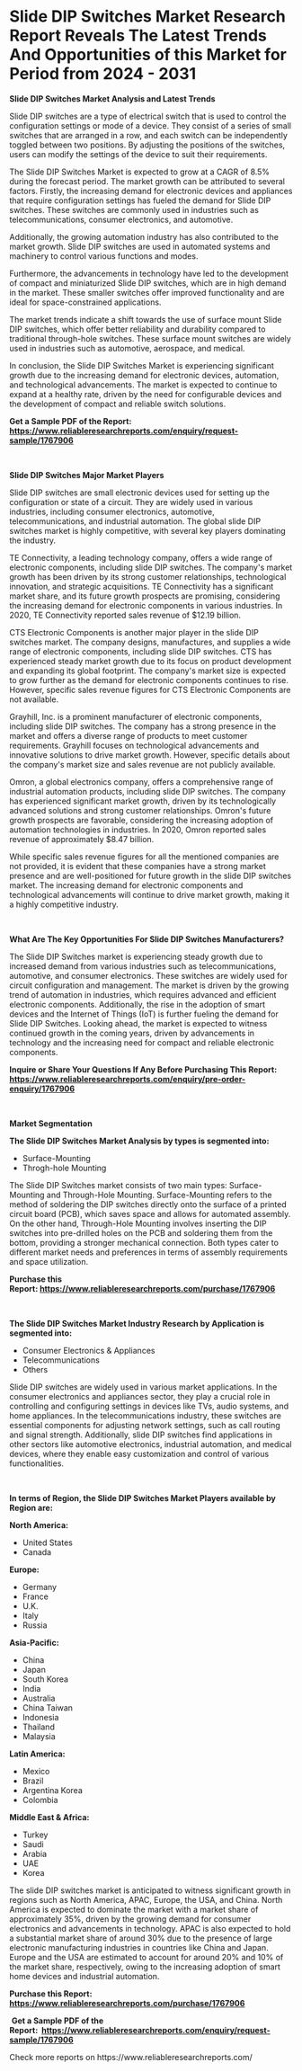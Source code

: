 <p><h1>Slide DIP Switches Market Research Report Reveals The Latest Trends And Opportunities of this Market for Period from 2024 - 2031</h1></p><p><strong>Slide DIP Switches Market Analysis and Latest Trends</strong></p>
<p><p>Slide DIP switches are a type of electrical switch that is used to control the configuration settings or mode of a device. They consist of a series of small switches that are arranged in a row, and each switch can be independently toggled between two positions. By adjusting the positions of the switches, users can modify the settings of the device to suit their requirements.</p><p>The Slide DIP Switches Market is expected to grow at a CAGR of 8.5% during the forecast period. The market growth can be attributed to several factors. Firstly, the increasing demand for electronic devices and appliances that require configuration settings has fueled the demand for Slide DIP switches. These switches are commonly used in industries such as telecommunications, consumer electronics, and automotive.</p><p>Additionally, the growing automation industry has also contributed to the market growth. Slide DIP switches are used in automated systems and machinery to control various functions and modes.</p><p>Furthermore, the advancements in technology have led to the development of compact and miniaturized Slide DIP switches, which are in high demand in the market. These smaller switches offer improved functionality and are ideal for space-constrained applications.</p><p>The market trends indicate a shift towards the use of surface mount Slide DIP switches, which offer better reliability and durability compared to traditional through-hole switches. These surface mount switches are widely used in industries such as automotive, aerospace, and medical.</p><p>In conclusion, the Slide DIP Switches Market is experiencing significant growth due to the increasing demand for electronic devices, automation, and technological advancements. The market is expected to continue to expand at a healthy rate, driven by the need for configurable devices and the development of compact and reliable switch solutions.</p></p>
<p><strong>Get a Sample PDF of the Report:&nbsp; <a href="https://www.reliableresearchreports.com/enquiry/request-sample/1767906">https://www.reliableresearchreports.com/enquiry/request-sample/1767906</a></strong></p>
<p>&nbsp;</p>
<p><strong>Slide DIP Switches Major Market Players</strong></p>
<p><p>Slide DIP switches are small electronic devices used for setting up the configuration or state of a circuit. They are widely used in various industries, including consumer electronics, automotive, telecommunications, and industrial automation. The global slide DIP switches market is highly competitive, with several key players dominating the industry.</p><p>TE Connectivity, a leading technology company, offers a wide range of electronic components, including slide DIP switches. The company's market growth has been driven by its strong customer relationships, technological innovation, and strategic acquisitions. TE Connectivity has a significant market share, and its future growth prospects are promising, considering the increasing demand for electronic components in various industries. In 2020, TE Connectivity reported sales revenue of $12.19 billion.</p><p>CTS Electronic Components is another major player in the slide DIP switches market. The company designs, manufactures, and supplies a wide range of electronic components, including slide DIP switches. CTS has experienced steady market growth due to its focus on product development and expanding its global footprint. The company's market size is expected to grow further as the demand for electronic components continues to rise. However, specific sales revenue figures for CTS Electronic Components are not available.</p><p>Grayhill, Inc. is a prominent manufacturer of electronic components, including slide DIP switches. The company has a strong presence in the market and offers a diverse range of products to meet customer requirements. Grayhill focuses on technological advancements and innovative solutions to drive market growth. However, specific details about the company's market size and sales revenue are not publicly available.</p><p>Omron, a global electronics company, offers a comprehensive range of industrial automation products, including slide DIP switches. The company has experienced significant market growth, driven by its technologically advanced solutions and strong customer relationships. Omron's future growth prospects are favorable, considering the increasing adoption of automation technologies in industries. In 2020, Omron reported sales revenue of approximately $8.47 billion.</p><p>While specific sales revenue figures for all the mentioned companies are not provided, it is evident that these companies have a strong market presence and are well-positioned for future growth in the slide DIP switches market. The increasing demand for electronic components and technological advancements will continue to drive market growth, making it a highly competitive industry.</p></p>
<p>&nbsp;</p>
<p><strong>What Are The Key Opportunities For Slide DIP Switches Manufacturers?</strong></p>
<p><p>The Slide DIP Switches market is experiencing steady growth due to increased demand from various industries such as telecommunications, automotive, and consumer electronics. These switches are widely used for circuit configuration and management. The market is driven by the growing trend of automation in industries, which requires advanced and efficient electronic components. Additionally, the rise in the adoption of smart devices and the Internet of Things (IoT) is further fueling the demand for Slide DIP Switches. Looking ahead, the market is expected to witness continued growth in the coming years, driven by advancements in technology and the increasing need for compact and reliable electronic components.</p></p>
<p><strong>Inquire or Share Your Questions If Any Before Purchasing This Report: <a href="https://www.reliableresearchreports.com/enquiry/pre-order-enquiry/1767906">https://www.reliableresearchreports.com/enquiry/pre-order-enquiry/1767906</a></strong></p>
<p>&nbsp;</p>
<p><strong>Market Segmentation</strong></p>
<p><strong>The Slide DIP Switches Market Analysis by types is segmented into:</strong></p>
<p><ul><li>Surface-Mounting</li><li>Throgh-hole Mounting</li></ul></p>
<p><p>The Slide DIP Switches market consists of two main types: Surface-Mounting and Through-Hole Mounting. Surface-Mounting refers to the method of soldering the DIP switches directly onto the surface of a printed circuit board (PCB), which saves space and allows for automated assembly. On the other hand, Through-Hole Mounting involves inserting the DIP switches into pre-drilled holes on the PCB and soldering them from the bottom, providing a stronger mechanical connection. Both types cater to different market needs and preferences in terms of assembly requirements and space utilization.</p></p>
<p><strong>Purchase this Report:&nbsp;<a href="https://www.reliableresearchreports.com/purchase/1767906">https://www.reliableresearchreports.com/purchase/1767906</a></strong></p>
<p>&nbsp;</p>
<p><strong>The Slide DIP Switches Market Industry Research by Application is segmented into:</strong></p>
<p><ul><li>Consumer Electronics & Appliances</li><li>Telecommunications</li><li>Others</li></ul></p>
<p><p>Slide DIP switches are widely used in various market applications. In the consumer electronics and appliances sector, they play a crucial role in controlling and configuring settings in devices like TVs, audio systems, and home appliances. In the telecommunications industry, these switches are essential components for adjusting network settings, such as call routing and signal strength. Additionally, slide DIP switches find applications in other sectors like automotive electronics, industrial automation, and medical devices, where they enable easy customization and control of various functionalities.</p></p>
<p>&nbsp;</p>
<p><strong>In terms of Region, the Slide DIP Switches Market Players available by Region are:</strong></p>
<p>
    <p> <strong> North America: </strong>
        <ul>
            <li>United States</li>
            <li>Canada</li>
        </ul>
        </p> 
    <p> <strong> Europe: </strong>
        <ul>
            <li>Germany</li>
            <li>France</li>
            <li>U.K.</li>
            <li>Italy</li>
            <li>Russia</li>
        </ul>
        </p> 
    <p> <strong> Asia-Pacific: </strong>
        <ul>
            <li>China</li>
            <li>Japan</li>
            <li>South Korea</li>
            <li>India</li>
            <li>Australia</li>
            <li>China Taiwan</li>
            <li>Indonesia</li>
            <li>Thailand</li>
            <li>Malaysia</li>
        </ul>
        </p> 
    <p> <strong> Latin America: </strong>
        <ul>
            <li>Mexico</li>
            <li>Brazil</li>
            <li>Argentina Korea</li>
            <li>Colombia</li>
        </ul>
        </p> 
    <p> <strong> Middle East & Africa: </strong>
        <ul>
            <li>Turkey</li>
            <li>Saudi</li>
            <li>Arabia</li>
            <li>UAE</li>
            <li>Korea</li>
        </ul>
    </p>
    </p>
<p><p>The slide DIP switches market is anticipated to witness significant growth in regions such as North America, APAC, Europe, the USA, and China. North America is expected to dominate the market with a market share of approximately 35%, driven by the growing demand for consumer electronics and advancements in technology. APAC is also expected to hold a substantial market share of around 30% due to the presence of large electronic manufacturing industries in countries like China and Japan. Europe and the USA are estimated to account for around 20% and 10% of the market share, respectively, owing to the increasing adoption of smart home devices and industrial automation.</p></p>
<p><strong>Purchase this Report: <a href="https://www.reliableresearchreports.com/purchase/1767906">https://www.reliableresearchreports.com/purchase/1767906</a></strong></p>
<p>&nbsp;<strong>Get a Sample PDF of the Report:&nbsp;&nbsp;<a href="https://www.reliableresearchreports.com/enquiry/request-sample/1767906">https://www.reliableresearchreports.com/enquiry/request-sample/1767906</a></strong></p>
<p><strong></strong></p>
<p>Check more reports on https://www.reliableresearchreports.com/</p>